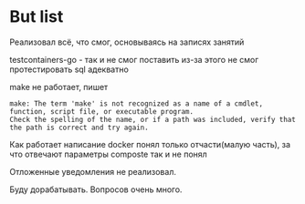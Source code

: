 # But list
Реализовал всё, что смог, основываясь на записях занятий

testcontainers-go - так и не смог поставить из-за этого не смог протестировать sql адекватно

make не работает, пишет
```
make: The term 'make' is not recognized as a name of a cmdlet, function, script file, or executable program.
Check the spelling of the name, or if a path was included, verify that the path is correct and try again.
```

Как работает написание docker понял только отчасти(малую часть), за что отвечают параметры composte так и не понял

Отложенные уведомления не реализовал.

Буду дорабатывать. Вопросов очень много.